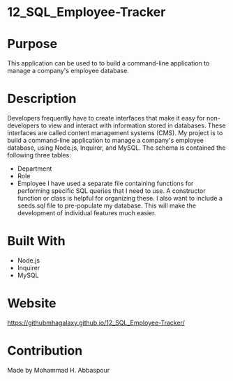 # 12_SQL_Employee-Tracker

# Purpose
This application can be used to to build a command-line application to manage a company's employee database.

# Description
Developers frequently have to create interfaces that make it easy for non-developers to view and interact with information stored in databases. These interfaces are called content management systems (CMS). My project is to build a command-line application to manage a company's employee database, using Node.js, Inquirer, and MySQL. The schema is contained the following three tables:
* Department
* Role
* Employee
I have used a separate file containing functions for performing specific SQL queries that I need to use. A constructor function or class is helpful for organizing these. I also want to include a seeds.sql file to pre-populate my database. This will make the development of individual features much easier.

# Built With
* Node.js
* Inquirer
* MySQL

# Website
https://githubmhagalaxy.github.io/12_SQL_Employee-Tracker/

# Contribution
Made by Mohammad H. Abbaspour
